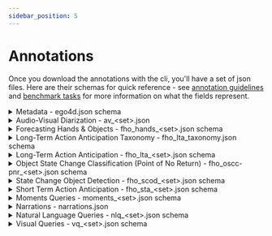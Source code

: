 ```yaml
---
sidebar_position: 5
---
```


# Annotations

Once you download the annotations with the cli, you'll have a set of json files. Here are their schemas for quick reference - see [annotation guidelines](/data/annotation-guidelines) and [benchmark tasks](/benchmarks/overview) for more information on what the fields represent.

<details>
  <summary>Metadata - ego4d.json schema</summary>

  - **`date`** *(string)*
  - **`version`** *(string)*
  - **`description`** *(string)*
  - **`videos`** *(array)*
    - **Items** *(object)*
      - **`video_uid`** *(string)*
      - **`duration_sec`** *(number)*
      - **`scenarios`** *(array)*
        - **Items** *(string)*
      - **`video_metadata`** *(object)*
        - **`fps`** *(number)*
        - **`num_frames`** *(integer)*
        - **`video_codec`** *(string)*
        - **`display_resolution_width`** *(['integer', 'null'])*
        - **`display_resolution_height`** *(['integer', 'null'])*
        - **`sample_resolution_width`** *(['integer', 'null'])*
        - **`sample_resolution_height`** *(['integer', 'null'])*
        - **`mp4_duration_sec`** *(number)*
        - **`video_start_sec`** *(number)*
        - **`video_duration_sec`** *(number)*
        - **`audio_start_sec`** *(['null', 'number'])*
        - **`audio_duration_sec`** *(['null', 'number'])*
        - **`video_start_pts`** *(integer)*
        - **`video_duration_pts`** *(integer)*
        - **`video_base_numerator`** *(integer)*
        - **`video_base_denominator`** *(integer)*
        - **`audio_start_pts`** *(['integer', 'null'])*
        - **`audio_duration_pts`** *(['integer', 'null'])*
        - **`audio_base_numerator`** *(['integer', 'null'])*
        - **`audio_base_denominator`** *(['integer', 'null'])*
      - **`split_em`** *(['null', 'string'])*
      - **`split_av`** *(['null', 'string'])*
      - **`split_fho`** *(['null', 'string'])*
      - **`s3_path`** *(string)*
      - **`manifold_path`** *(string)*
      - **`origin_video_id`** *(string)*
      - **`video_source`** *(string)*
      - **`device`** *(['null', 'string'])*
      - **`physical_setting_name`** *(['null', 'string'])*
      - **`fb_participant_id`** *(['integer', 'null'])*
      - **`is_stereo`** *(boolean)*
      - **`has_imu`** *(boolean)*
      - **`has_gaze`** *(boolean)*
      - **`imu_s3_path`** *(['null', 'string'])*
      - **`imu_manifold_path`** *(['null', 'string'])*
      - **`gaze_s3_path`** *(['null', 'string'])*
      - **`gaze_manifold_path`** *(['null', 'string'])*
      - **`video_components`** *(array)*
        - **Items** *(object)*
          - **`video_component_uid`** *(string)*
          - **`video_uid`** *(string)*
          - **`component_idx`** *(integer)*
          - **`redacted`** *(boolean)*
          - **`canonical_video_start_sec`** *(number)*
          - **`canonical_video_end_sec`** *(number)*
          - **`canonical_video_start_frame`** *(integer)*
          - **`canonical_video_end_frame`** *(integer)*
          - **`video_metadata`** *(object)*
            - **`fps`** *(number)*
            - **`num_frames`** *(integer)*
            - **`video_codec`** *(string)*
            - **`display_resolution_width`** *(integer)*
            - **`display_resolution_height`** *(integer)*
            - **`sample_resolution_width`** *(integer)*
            - **`sample_resolution_height`** *(integer)*
            - **`mp4_duration_sec`** *(number)*
            - **`video_start_sec`** *(['null', 'number'])*
            - **`video_duration_sec`** *(['null', 'number'])*
            - **`audio_start_sec`** *(['null', 'number'])*
            - **`audio_duration_sec`** *(['null', 'number'])*
            - **`video_start_pts`** *(integer)*
            - **`video_duration_pts`** *(['integer', 'null'])*
            - **`video_base_numerator`** *(integer)*
            - **`video_base_denominator`** *(integer)*
            - **`audio_start_pts`** *(['integer', 'null'])*
            - **`audio_duration_pts`** *(['integer', 'null'])*
            - **`audio_base_numerator`** *(['integer', 'null'])*
            - **`audio_base_denominator`** *(['integer', 'null'])*
      - **`concurrent_sets`**
      - **`has_redacted_regions`** *(boolean)*
      - **`redacted_intervals`** *(array)*
        - **Items** *(object)*
          - **`start_sec`** *(number)*
          - **`end_sec`** *(number)*
          - **`start_frame`** *(integer)*
          - **`end_frame`** *(integer)*
      - **`gaps`** *(null)*
  - **`concurrent_video_sets`** *(array)*
    - **Items** *(object)*
      - **`concurrent_video_set_id`** *(integer)*
      - **`valid`** *(boolean)*
      - **`videos`** *(array)*
        - **Items** *(object)*
          - **`concurrent_video_set_id`** *(integer)*
          - **`video_uid`** *(string)*
          - **`video_start_offset_sec`** *(number)*
  - **`physical_settings`** *(array)*
    - **Items** *(object)*
      - **`name`** *(string)*
      - **`fb_physical_setting_id`** *(integer)*
      - **`source`** *(string)*
      - **`s3_path`** *(string)*
  - **`clips`** *(array)*
    - **Items** *(object)*
      - **`clip_uid`** *(string)*
      - **`video_uid`** *(string)*
      - **`video_start_sec`** *(number)*
      - **`video_end_sec`** *(number)*
      - **`video_start_frame`** *(integer)*
      - **`video_end_frame`** *(integer)*
      - **`clip_metadata`** *(object)*
        - **`fps`** *(number)*
        - **`num_frames`** *(integer)*
        - **`video_codec`** *(string)*
        - **`display_resolution_width`** *(integer)*
        - **`display_resolution_height`** *(integer)*
        - **`sample_resolution_width`** *(integer)*
        - **`sample_resolution_height`** *(integer)*
        - **`mp4_duration_sec`** *(number)*
        - **`video_start_sec`** *(null)*
        - **`video_duration_sec`** *(number)*
        - **`audio_start_sec`** *(null)*
        - **`audio_duration_sec`** *(['null', 'number'])*
        - **`video_start_pts`** *(integer)*
        - **`video_duration_pts`** *(integer)*
        - **`video_base_numerator`** *(integer)*
        - **`video_base_denominator`** *(integer)*
        - **`audio_start_pts`** *(['integer', 'null'])*
        - **`audio_duration_pts`** *(['integer', 'null'])*
        - **`audio_base_numerator`** *(['integer', 'null'])*
        - **`audio_base_denominator`** *(['integer', 'null'])*
      - **`s3_path`** *(string)*
      - **`manifold_path`** *(string)*

</details>

<details>
  <summary>Audio-Visual Diarization - av_&lt;set>.json</summary>

  - **`date`** *(string)*
  - **`version`** *(string)*
  - **`description`** *(string)*
  - **`videos`** *(array)*
    - **Items** *(object)*
      - **`video_uid`** *(string)*
      - **`split`** *(string)*
      - **`clips`** *(array)*
        - **Items** *(object)*
          - **`clip_uid`** *(string)*
          - **`source_clip_uid`** *(string)*
          - **`video_uid`** *(string)*
          - **`video_start_sec`** *(number)*
          - **`video_end_sec`** *(number)*
          - **`video_start_frame`** *(integer)*
          - **`video_end_frame`** *(integer)*
          - **`clip_start_sec`** *(integer)*
          - **`clip_end_sec`** *(number)*
          - **`clip_start_frame`** *(integer)*
          - **`clip_end_frame`** *(integer)*
          - **`valid`** *(boolean)*
          - **`camera_wearer`** *(object)*
            - **`person_id`** *(string)*
            - **`camera_wearer`** *(boolean)*
            - **`tracking_paths`** *(array)*
            - **`voice_segments`** *(array)*
              - **Items** *(object)*
                - **`start_time`** *(number)*
                - **`end_time`** *(number)*
                - **`start_frame`** *(integer)*
                - **`end_frame`** *(integer)*
                - **`video_start_time`** *(number)*
                - **`video_end_time`** *(number)*
                - **`video_start_frame`** *(integer)*
                - **`video_end_frame`** *(integer)*
                - **`person`** *(string)*
          - **`persons`** *(array)*
            - **Items** *(object)*
              - **`person_id`** *(string)*
              - **`camera_wearer`** *(boolean)*
              - **`tracking_paths`** *(array)*
                - **Items** *(object)*
                  - **`track_id`** *(string)*
                  - **`track`** *(array)*
                    - **Items** *(object)*
                      - **`x`** *(number)*
                      - **`y`** *(number)*
                      - **`width`** *(number)*
                      - **`height`** *(number)*
                      - **`frame`** *(integer)*
                      - **`video_frame`** *(integer)*
                      - **`clip_frame`** *(null)*
                  - **`suspect`** *(boolean)*
                  - **`unmapped_frames_count`** *(integer)*
                  - **`unmapped_frames`** *(array)*
                    - **Items** *(integer)*
              - **`voice_segments`** *(array)*
                - **Items** *(object)*
                  - **`start_time`** *(number)*
                  - **`end_time`** *(number)*
                  - **`start_frame`** *(integer)*
                  - **`end_frame`** *(integer)*
                  - **`video_start_time`** *(number)*
                  - **`video_end_time`** *(number)*
                  - **`video_start_frame`** *(integer)*
                  - **`video_end_frame`** *(integer)*
                  - **`person`** *(string)*
          - **`missing_voice_segments`** *(array)*
          - **`transcriptions`** *(array)*
            - **Items** *(object)*
              - **`transcription`** *(string)*
              - **`start_time_sec`** *(number)*
              - **`end_time_sec`** *(number)*
              - **`person_id`** *(string)*
              - **`video_start_time`** *(number)*
              - **`video_start_frame`** *(integer)*
              - **`video_end_time`** *(number)*
              - **`video_end_frame`** *(integer)*
          - **`social_segments_talking`** *(array)*
            - **Items** *(object)*
              - **`start_time`** *(number)*
              - **`end_time`** *(number)*
              - **`start_frame`** *(integer)*
              - **`end_frame`** *(integer)*
              - **`video_start_time`** *(number)*
              - **`video_end_time`** *(number)*
              - **`video_start_frame`** *(integer)*
              - **`video_end_frame`** *(integer)*
              - **`person`** *(string)*
              - **`target`** *(['null', 'string'])*
              - **`is_at_me`** *(boolean)*
          - **`social_segments_looking`** *(array)*
            - **Items** *(object)*
              - **`start_time`** *(number)*
              - **`end_time`** *(number)*
              - **`start_frame`** *(integer)*
              - **`end_frame`** *(integer)*
              - **`video_start_time`** *(number)*
              - **`video_end_time`** *(number)*
              - **`video_start_frame`** *(integer)*
              - **`video_end_frame`** *(integer)*
              - **`person`** *(string)*
              - **`target`** *(null)*
              - **`is_at_me`** *(boolean)*

</details>

<details>
  <summary>Forecasting Hands & Objects - fho_hands_&lt;set>.json schema</summary>

  - **`version`** *(string)*
  - **`date`** *(string)*
  - **`description`** *(string)*
  - **`manifest`** *(string)*
  - **`split`** *(string)*
  - **`clips`** *(array)*
    - **Items** *(object)*
      - **`clip_id`** *(integer)*
      - **`clip_uid`** *(string)*
      - **`video_uid`** *(string)*
      - **`frames`** *(array)*
        - **Items** *(object)*
          - **`action_start_sec`** *(number)*
          - **`action_end_sec`** *(number)*
          - **`action_start_frame`** *(integer)*
          - **`action_end_frame`** *(integer)*
          - **`action_clip_start_sec`** *(number)*
          - **`action_clip_end_sec`** *(number)*
          - **`action_clip_start_frame`** *(integer)*
          - **`action_clip_end_frame`** *(integer)*
          - **`pre_45`** *(object)*
            - **`frame`** *(integer)*
            - **`clip_frame`** *(integer)*
            - **`boxes`** *(array)*
              - **Items** *(object)*
                - **`right_hand`** *(array)*
                  - **Items** *(number)*
                - **`left_hand`** *(array)*
                  - **Items** *(number)*
          - **`pre_30`** *(object)*
            - **`frame`** *(integer)*
            - **`clip_frame`** *(integer)*
            - **`boxes`** *(array)*
              - **Items** *(object)*
                - **`right_hand`** *(array)*
                  - **Items** *(number)*
                - **`left_hand`** *(array)*
                  - **Items** *(number)*
          - **`pre_15`** *(object)*
            - **`frame`** *(integer)*
            - **`clip_frame`** *(integer)*
            - **`boxes`** *(array)*
              - **Items** *(object)*
                - **`right_hand`** *(array)*
                  - **Items** *(number)*
                - **`left_hand`** *(array)*
                  - **Items** *(number)*
          - **`post_frame`** *(object)*
            - **`frame`** *(integer)*
            - **`clip_frame`** *(integer)*
            - **`boxes`** *(array)*
              - **Items** *(object)*
                - **`left_hand`** *(array)*
                  - **Items** *(number)*
                - **`right_hand`** *(array)*
                  - **Items** *(number)*
          - **`pre_frame`** *(object)*
            - **`frame`** *(integer)*
            - **`clip_frame`** *(integer)*
            - **`boxes`** *(array)*
              - **Items** *(object)*
                - **`right_hand`** *(array)*
                  - **Items** *(number)*
                - **`left_hand`** *(array)*
                  - **Items** *(number)*
          - **`pnr_frame`** *(object)*
            - **`frame`** *(integer)*
            - **`clip_frame`** *(integer)*
            - **`boxes`** *(array)*
              - **Items** *(object)*
                - **`right_hand`** *(array)*
                  - **Items** *(number)*
                - **`left_hand`** *(array)*
                  - **Items** *(number)*
          - **`contact_frame`** *(object)*
            - **`frame`** *(integer)*
            - **`clip_frame`** *(integer)*
            - **`boxes`** *(array)*
              - **Items** *(object)*
                - **`left_hand`** *(array)*
                  - **Items** *(number)*
                - **`right_hand`** *(array)*
                  - **Items** *(number)*

</details>

<details>
  <summary>Long-Term Action Anticipation Taxonomy - fho_lta_taxonomy.json schema</summary>

  - **`verbs`** *(array)*
  - **Items** *(string)*
  - **`nouns`** *(array)*
  - **Items** *(string)*

</details>

<details>
  <summary>Long-Term Action Anticipation - fho_lta_&lt;set>.json schema</summary>

- **`version`** *(string)*
- **`date`** *(string)*
- **`description`** *(string)*
- **`split`** *(string)*
- **`clips`** *(array)*
  - **Items** *(object)*
    - **`video_uid`** *(string)*
    - **`clip_uid`** *(string)*
    - **`clip_parent_start_sec`** *(number)*
    - **`clip_parent_end_sec`** *(number)*
    - **`clip_parent_start_frame`** *(integer)*
    - **`clip_parent_end_frame`** *(integer)*
    - **`interval_start_frame`** *(integer)*
    - **`interval_end_frame`** *(integer)*
    - **`interval_start_sec`** *(number)*
    - **`interval_end_sec`** *(number)*
    - **`verb`** *(string)*
    - **`noun`** *(string)*
    - **`action_clip_start_sec`** *(number)*
    - **`action_clip_end_sec`** *(number)*
    - **`action_clip_start_frame`** *(integer)*
    - **`action_clip_end_frame`** *(integer)*
    - **`clip_id`** *(integer)*
    - **`action_idx`** *(integer)*
    - **`verb_label`** *(integer)*
    - **`noun_label`** *(integer)*

</details>

<details>
  <summary>Object State Change Classification (Point of No Return) - fho_oscc-pnr_&lt;set>.json schema</summary>

  - **`version`** *(string)*
  - **`date`** *(string)*
  - **`description`** *(string)*
  - **`split`** *(string)*
  - **`clips`** *(array)*
  - **Items** *(object)*
    - **`clip_uid`** *(['null', 'string'])*
    - **`clip_id`** *(string)*
    - **`unique_id`** *(string)*
    - **`video_uid`** *(string)*
    - **`clip_start_sec`** *(number)*
    - **`clip_end_sec`** *(number)*
    - **`parent_start_sec`** *(number)*
    - **`parent_end_sec`** *(number)*
    - **`clip_start_frame`** *(integer)*
    - **`clip_end_frame`** *(integer)*
    - **`parent_start_frame`** *(integer)*
    - **`parent_end_frame`** *(integer)*
    - **`state_change`** *(boolean)*
    - **`clip_pnr_frame`** *(integer)*
    - **`parent_pnr_frame`** *(integer)*
    - **`pnr_frame`** *(null)*

</details>

<details>
  <summary>State Change Object Detection - fho_scod_&lt;set>.json schema</summary>

  - **`version`** *(string)*
  - **`date`** *(string)*
  - **`description`** *(string)*
  - **`split`** *(string)*
  - **`clips`** *(array)*
    - **Items** *(object)*
      - **`video_uid`** *(string)*
      - **`clip_id`** *(string)*
      - **`clip_uid`** *(string)*
      - **`clip_parent_start_sec`** *(number)*
      - **`clip_parent_end_sec`** *(number)*
      - **`clip_parent_start_frame`** *(integer)*
      - **`clip_parent_end_frame`** *(integer)*
      - **`pre_frame`** *(object)*
        - **`frame_number`** *(integer)*
        - **`clip_frame_number`** *(integer)*
        - **`width`** *(integer)*
        - **`height`** *(integer)*
        - **`bbox`** *(array)*
          - **Items** *(object)*
            - **`object_type`** *(string)*
            - **`structured_noun`** *(['null', 'string'])*
            - **`instance_number`** *(['integer', 'null'])*
            - **`bbox`** *(object)*
              - **`x`** *(number)*
              - **`y`** *(number)*
              - **`width`** *(number)*
              - **`height`** *(number)*
      - **`pnr_frame`** *(object)*
        - **`frame_number`** *(integer)*
        - **`clip_frame_number`** *(integer)*
        - **`width`** *(integer)*
        - **`height`** *(integer)*
        - **`bbox`** *(array)*
          - **Items** *(object)*
            - **`object_type`** *(string)*
            - **`structured_noun`** *(['null', 'string'])*
            - **`instance_number`** *(['integer', 'null'])*
            - **`bbox`** *(object)*
              - **`x`** *(number)*
              - **`y`** *(number)*
              - **`width`** *(number)*
              - **`height`** *(number)*
      - **`post_frame`** *(object)*
        - **`frame_number`** *(integer)*
        - **`clip_frame_number`** *(integer)*
        - **`width`** *(integer)*
        - **`height`** *(integer)*
        - **`bbox`** *(array)*
          - **Items** *(object)*
            - **`object_type`** *(string)*
            - **`structured_noun`** *(['null', 'string'])*
            - **`instance_number`** *(['integer', 'null'])*
            - **`bbox`** *(object)*
              - **`x`** *(number)*
              - **`y`** *(number)*
              - **`width`** *(number)*
              - **`height`** *(number)*

</details>

<details>
  <summary>Short Term Action Anticipation - fho_sta_&lt;set>.json schema</summary>

  - **`info`** *(object)*
    - **`description`** *(string)*
    - **`version`** *(string)*
    - **`split`** *(string)*
    - **`include_annotations`** *(boolean)*
    - **`video_metadata`** *(object)*
      - **`<video_uid>`** *(object)*
        - **`frame_width`** *(integer)*
        - **`frame_height`** *(integer)*
        - **`fps`** *(number)*
    - **`year`** *(string)*
    - **`date_created`** *(string)*
  - **`annotations`** *(array)*
    - **Items** *(object)*
      - **`uid`** *(string)*
      - **`video_id`** *(string)*
      - **`frame`** *(integer)*
      - **`clip_id`** *(integer)*
      - **`clip_uid`** *(string)*
      - **`clip_frame`** *(integer)*
      - **`objects`** *(array)*
        - **Items** *(object)*
          - **`box`** *(array)*
            - **Items** *(number)*
          - **`verb_category_id`** *(integer)*
          - **`noun_category_id`** *(integer)*
          - **`time_to_contact`** *(number)*
  - **`noun_categories`** *(array)*
    - **Items** *(object)*
      - **`id`** *(integer)*
      - **`name`** *(string)*
  - **`verb_categories`** *(array)*
    - **Items** *(object)*
      - **`id`** *(integer)*
      - **`name`** *(string)*

</details>

<details>
  <summary>Moments Queries - moments_&lt;set>.json schema</summary>

  - **`version`** *(string)*
  - **`date`** *(string)*
  - **`description`** *(string)*
  - **`manifest`** *(string)*
  - **`videos`** *(array)*
    - **Items** *(object)*
      - **`video_uid`** *(string)*
      - **`split`** *(string)*
      - **`clips`** *(array)*
        - **Items** *(object)*
          - **`clip_uid`** *(string)*
          - **`video_start_sec`** *(number)*
          - **`video_end_sec`** *(number)*
          - **`video_start_frame`** *(integer)*
          - **`video_end_frame`** *(integer)*
          - **`clip_start_sec`** *(integer)*
          - **`clip_end_sec`** *(number)*
          - **`clip_start_frame`** *(integer)*
          - **`clip_end_frame`** *(integer)*
          - **`source_clip_uid`** *(string)*
          - **`annotations`** *(array)*
            - **Items** *(object)*
              - **`annotator_uid`** *(string)*
              - **`labels`** *(array)*
                - **Items** *(object)*
                  - **`start_time`** *(number)*
                  - **`end_time`** *(number)*
                  - **`label`** *(string)*
                  - **`video_start_time`** *(number)*
                  - **`video_end_time`** *(number)*
                  - **`video_start_frame`** *(integer)*
                  - **`video_end_frame`** *(integer)*

</details>

<details>
    <summary>Narrations - narrations.json</summary>

- **`<video_uid>`** *(object)*
  - **`narration_pass_1`** *(object)*
    - **`narrations`** *(array)*
      - **Items** *(object)*
        - **`timestamp_sec`** *(number)*
        - **`timestamp_frame`** *(integer)*
        - **`_unmapped_timestamp_sec`** *(number)*
        - **`narration_text`** *(string)*
        - **`annotation_uid`** *(string)*
    - **`summaries`** *(array)*
      - **Items** *(object)*
        - **`start_sec`** *(number)*
        - **`end_sec`** *(number)*
        - **`summary_text`** *(string)*
        - **`annotation_uid`** *(string)*
  - **`narration_pass_2`** *(object)*
    - **`narrations`** *(array)*
      - **Items** *(object)*
        - **`timestamp_sec`** *(number)*
        - **`timestamp_frame`** *(integer)*
        - **`_unmapped_timestamp_sec`** *(number)*
        - **`narration_text`** *(string)*
        - **`annotation_uid`** *(string)*
    - **`summaries`** *(array)*
      - **Items** *(object)*
        - **`start_sec`** *(number)*
        - **`end_sec`** *(number)*
        - **`summary_text`** *(string)*
        - **`annotation_uid`** *(string)*
  - **`status`** *(string)*

</details>

<details>
  <summary>Natural Language Queries - nlq_&lt;set>.json schema</summary>

  - **`version`** *(string)*
  - **`date`** *(string)*
  - **`description`** *(string)*
  - **`manifest`** *(string)*
  - **`videos`** *(array)*
    - **Items** *(object)*
      - **`video_uid`** *(string)*
      - **`clips`** *(array)*
        - **Items** *(object)*
          - **`clip_uid`** *(string)*
          - **`video_start_sec`** *(number)*
          - **`video_end_sec`** *(number)*
          - **`video_start_frame`** *(integer)*
          - **`video_end_frame`** *(integer)*
          - **`clip_start_sec`** *(integer)*
          - **`clip_end_sec`** *(number)*
          - **`clip_start_frame`** *(integer)*
          - **`clip_end_frame`** *(integer)*
          - **`source_clip_uid`** *(string)*
          - **`annotations`** *(array)*
            - **Items** *(object)*
              - **`language_queries`** *(array)*
                - **Items** *(object)*
                  - **`clip_start_sec`** *(number)*
                  - **`clip_end_sec`** *(number)*
                  - **`video_start_sec`** *(number)*
                  - **`video_end_sec`** *(number)*
                  - **`video_start_frame`** *(integer)*
                  - **`video_end_frame`** *(integer)*
                  - **`template`** *(['null', 'string'])*
                  - **`query`** *(['null', 'string'])*
                  - **`slot_x`** *(['null', 'string'])*
                  - **`verb_x`** *(['null', 'string'])*
                  - **`slot_y`** *(['null', 'string'])*
                  - **`verb_y`** *(string)*
                  - **`raw_tags`** *(array)*
                    - **Items** *(['null', 'string'])*
              - **`annotation_uid`** *(string)*
      - **`split`** *(string)*

</details>

<details>
  <summary>Visual Queries - vq_&lt;set>.json schema</summary>

  - **`version`** *(string)*
  - **`date`** *(string)*
  - **`description`** *(string)*
  - **`manifest`** *(string)*
  - **`videos`** *(array)*
    - **Items** *(object)*
      - **`video_uid`** *(string)*
      - **`split`** *(string)*
      - **`clips`** *(array)*
        - **Items** *(object)*
          - **`clip_uid`** *(string)*
          - **`video_start_sec`** *(number)*
          - **`video_end_sec`** *(number)*
          - **`video_start_frame`** *(integer)*
          - **`video_end_frame`** *(integer)*
          - **`clip_start_sec`** *(integer)*
          - **`clip_end_sec`** *(number)*
          - **`clip_start_frame`** *(integer)*
          - **`clip_end_frame`** *(integer)*
          - **`clip_fps`** *(number)*
          - **`annotation_complete`** *(boolean)*
          - **`source_clip_uid`** *(string)*
          - **`annotations`** *(array)*
            - **Items** *(object)*
              - **`query_sets`** *(object)*
                - **`1`** *(object)*
                  - **`is_valid`** *(boolean)*
                  - **`errors`** *(array)*
                    - **Items** *(string)*
                  - **`warnings`** *(array)*
                    - **Items** *(string)*
                  - **`query_frame`** *(integer)*
                  - **`query_video_frame`** *(integer)*
                  - **`response_track`** *(array)*
                    - **Items** *(object)*
                      - **`frame_number`** *(integer)*
                      - **`x`** *(number)*
                      - **`y`** *(number)*
                      - **`width`** *(number)*
                      - **`height`** *(number)*
                      - **`rotation`** *(number)*
                      - **`original_width`** *(integer)*
                      - **`original_height`** *(integer)*
                      - **`video_frame_number`** *(integer)*
                  - **`object_title`** *(string)*
                  - **`visual_crop`** *(object)*
                    - **`frame_number`** *(integer)*
                    - **`x`** *(number)*
                    - **`y`** *(number)*
                    - **`width`** *(number)*
                    - **`height`** *(number)*
                    - **`rotation`** *(number)*
                    - **`original_width`** *(integer)*
                    - **`original_height`** *(integer)*
                    - **`video_frame_number`** *(integer)*
                - **`2`** *(object)*
                  - **`is_valid`** *(boolean)*
                  - **`errors`** *(array)*
                    - **Items** *(string)*
                  - **`warnings`** *(array)*
                    - **Items** *(string)*
                  - **`query_frame`** *(integer)*
                  - **`query_video_frame`** *(['integer', 'null'])*
                  - **`response_track`** *(array)*
                    - **Items** *(object)*
                      - **`frame_number`** *(integer)*
                      - **`x`** *(number)*
                      - **`y`** *(number)*
                      - **`width`** *(number)*
                      - **`height`** *(number)*
                      - **`rotation`** *(number)*
                      - **`original_width`** *(integer)*
                      - **`original_height`** *(integer)*
                      - **`video_frame_number`** *(integer)*
                  - **`object_title`** *(string)*
                  - **`visual_crop`** *(object)*
                    - **`frame_number`** *(integer)*
                    - **`x`** *(number)*
                    - **`y`** *(number)*
                    - **`width`** *(number)*
                    - **`height`** *(number)*
                    - **`rotation`** *(number)*
                    - **`original_width`** *(integer)*
                    - **`original_height`** *(integer)*
                    - **`video_frame_number`** *(integer)*
                - **`3`** *(object)*
                  - **`is_valid`** *(boolean)*
                  - **`errors`** *(array)*
                    - **Items** *(string)*
                  - **`warnings`** *(array)*
                    - **Items** *(string)*
                  - **`query_frame`** *(integer)*
                  - **`query_video_frame`** *(['integer', 'null'])*
                  - **`response_track`** *(array)*
                    - **Items** *(object)*
                      - **`frame_number`** *(integer)*
                      - **`x`** *(number)*
                      - **`y`** *(number)*
                      - **`width`** *(number)*
                      - **`height`** *(number)*
                      - **`rotation`** *(number)*
                      - **`original_width`** *(integer)*
                      - **`original_height`** *(integer)*
                      - **`video_frame_number`** *(integer)*
                  - **`object_title`** *(string)*
                  - **`visual_crop`** *(object)*
                    - **`frame_number`** *(integer)*
                    - **`x`** *(number)*
                    - **`y`** *(number)*
                    - **`width`** *(number)*
                    - **`height`** *(number)*
                    - **`rotation`** *(number)*
                    - **`original_width`** *(integer)*
                    - **`original_height`** *(integer)*
                    - **`video_frame_number`** *(integer)*
                - **`4`** *(object)*
                  - **`is_valid`** *(boolean)*
                  - **`errors`** *(array)*
                  - **`warnings`** *(array)*
                    - **Items** *(string)*
                  - **`query_frame`** *(integer)*
                  - **`query_video_frame`** *(integer)*
                  - **`response_track`** *(array)*
                    - **Items** *(object)*
                      - **`frame_number`** *(integer)*
                      - **`x`** *(number)*
                      - **`y`** *(number)*
                      - **`width`** *(number)*
                      - **`height`** *(number)*
                      - **`rotation`** *(integer)*
                      - **`original_width`** *(integer)*
                      - **`original_height`** *(integer)*
                      - **`video_frame_number`** *(integer)*
                  - **`object_title`** *(string)*
                  - **`visual_crop`** *(object)*
                    - **`frame_number`** *(integer)*
                    - **`x`** *(number)*
                    - **`y`** *(number)*
                    - **`width`** *(number)*
                    - **`height`** *(number)*
                    - **`rotation`** *(integer)*
                    - **`original_width`** *(integer)*
                    - **`original_height`** *(integer)*
                    - **`video_frame_number`** *(integer)*
              - **`warnings`** *(array)*
                - **Items** *(string)*

</details>
